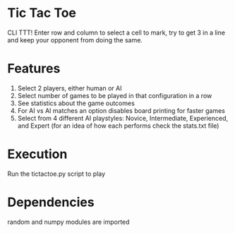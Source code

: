 # Tic Tac Toe
CLI TTT! Enter row and column to select a cell to mark, try to get 3 in a line and keep your opponent from doing the same.

# Features
1. Select 2 players, either human or AI
2. Select number of games to be played in that configuration in a row
3. See statistics about the game outcomes
4. For AI vs AI matches an option disables board printing for faster games
5. Select from 4 different AI playstyles: Novice, Intermediate, Experienced, and Expert (for an idea of how each performs check the stats.txt file)

# Execution
Run the tictactoe.py script to play

# Dependencies
random and numpy modules are imported
